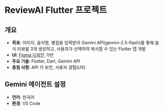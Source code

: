 # ReviewAI Flutter 프로젝트

## 개요
- **목표**: 이미지, 음식명, 별점을 입력받아 Gemini API(gemini-2.5-flash)를 통해 음식 리뷰를 3개 생성하고, 사용자가 선택하여 복사할 수 있는 Flutter 앱 개발
- **UI**: [Figma 디자인](https://www.figma.com/design/yBlezU34APYMBfmmFAd46U/Review?node-id=155-155&t=twjO1ug9YOjaQ7Ed-4) 기반
- **주요 기술**: Flutter, Dart, Gemini API
- **중점 사항**: API 키 보안, 사용자 경험(UX)

## Gemini 에이전트 설정
- **언어**: 한국어
- **환경**: VS Code
